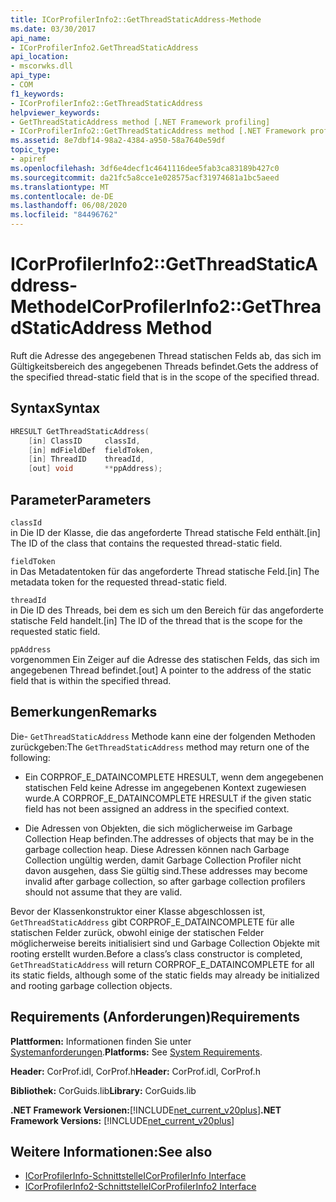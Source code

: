 ```yaml
---
title: ICorProfilerInfo2::GetThreadStaticAddress-Methode
ms.date: 03/30/2017
api_name:
- ICorProfilerInfo2.GetThreadStaticAddress
api_location:
- mscorwks.dll
api_type:
- COM
f1_keywords:
- ICorProfilerInfo2::GetThreadStaticAddress
helpviewer_keywords:
- GetThreadStaticAddress method [.NET Framework profiling]
- ICorProfilerInfo2::GetThreadStaticAddress method [.NET Framework profiling]
ms.assetid: 8e7dbf14-98a2-4384-a950-58a7640e59df
topic_type:
- apiref
ms.openlocfilehash: 3df6e4decf1c4641116dee5fab3ca83189b427c0
ms.sourcegitcommit: da21fc5a8cce1e028575acf31974681a1bc5aeed
ms.translationtype: MT
ms.contentlocale: de-DE
ms.lasthandoff: 06/08/2020
ms.locfileid: "84496762"
---
```

# <a name="icorprofilerinfo2getthreadstaticaddress-method"></a><span data-ttu-id="cac0f-102">ICorProfilerInfo2::GetThreadStaticAddress-Methode</span><span class="sxs-lookup"><span data-stu-id="cac0f-102">ICorProfilerInfo2::GetThreadStaticAddress Method</span></span>
<span data-ttu-id="cac0f-103">Ruft die Adresse des angegebenen Thread statischen Felds ab, das sich im Gültigkeitsbereich des angegebenen Threads befindet.</span><span class="sxs-lookup"><span data-stu-id="cac0f-103">Gets the address of the specified thread-static field that is in the scope of the specified thread.</span></span>  
  
## <a name="syntax"></a><span data-ttu-id="cac0f-104">Syntax</span><span class="sxs-lookup"><span data-stu-id="cac0f-104">Syntax</span></span>  
  
```cpp  
HRESULT GetThreadStaticAddress(  
    [in] ClassID     classId,  
    [in] mdFieldDef  fieldToken,  
    [in] ThreadID    threadId,  
    [out] void       **ppAddress);  
```  
  
## <a name="parameters"></a><span data-ttu-id="cac0f-105">Parameter</span><span class="sxs-lookup"><span data-stu-id="cac0f-105">Parameters</span></span>  
 `classId`  
 <span data-ttu-id="cac0f-106">in Die ID der Klasse, die das angeforderte Thread statische Feld enthält.</span><span class="sxs-lookup"><span data-stu-id="cac0f-106">[in] The ID of the class that contains the requested thread-static field.</span></span>  
  
 `fieldToken`  
 <span data-ttu-id="cac0f-107">in Das Metadatentoken für das angeforderte Thread statische Feld.</span><span class="sxs-lookup"><span data-stu-id="cac0f-107">[in] The metadata token for the requested thread-static field.</span></span>  
  
 `threadId`  
 <span data-ttu-id="cac0f-108">in Die ID des Threads, bei dem es sich um den Bereich für das angeforderte statische Feld handelt.</span><span class="sxs-lookup"><span data-stu-id="cac0f-108">[in] The ID of the thread that is the scope for the requested static field.</span></span>  
  
 `ppAddress`  
 <span data-ttu-id="cac0f-109">vorgenommen Ein Zeiger auf die Adresse des statischen Felds, das sich im angegebenen Thread befindet.</span><span class="sxs-lookup"><span data-stu-id="cac0f-109">[out] A pointer to the address of the static field that is within the specified thread.</span></span>  
  
## <a name="remarks"></a><span data-ttu-id="cac0f-110">Bemerkungen</span><span class="sxs-lookup"><span data-stu-id="cac0f-110">Remarks</span></span>  
 <span data-ttu-id="cac0f-111">Die- `GetThreadStaticAddress` Methode kann eine der folgenden Methoden zurückgeben:</span><span class="sxs-lookup"><span data-stu-id="cac0f-111">The `GetThreadStaticAddress` method may return one of the following:</span></span>  
  
- <span data-ttu-id="cac0f-112">Ein CORPROF_E_DATAINCOMPLETE HRESULT, wenn dem angegebenen statischen Feld keine Adresse im angegebenen Kontext zugewiesen wurde.</span><span class="sxs-lookup"><span data-stu-id="cac0f-112">A CORPROF_E_DATAINCOMPLETE HRESULT if the given static field has not been assigned an address in the specified context.</span></span>  
  
- <span data-ttu-id="cac0f-113">Die Adressen von Objekten, die sich möglicherweise im Garbage Collection Heap befinden.</span><span class="sxs-lookup"><span data-stu-id="cac0f-113">The addresses of objects that may be in the garbage collection heap.</span></span> <span data-ttu-id="cac0f-114">Diese Adressen können nach Garbage Collection ungültig werden, damit Garbage Collection Profiler nicht davon ausgehen, dass Sie gültig sind.</span><span class="sxs-lookup"><span data-stu-id="cac0f-114">These addresses may become invalid after garbage collection, so after garbage collection profilers should not assume that they are valid.</span></span>  
  
 <span data-ttu-id="cac0f-115">Bevor der Klassenkonstruktor einer Klasse abgeschlossen ist, `GetThreadStaticAddress` gibt CORPROF_E_DATAINCOMPLETE für alle statischen Felder zurück, obwohl einige der statischen Felder möglicherweise bereits initialisiert sind und Garbage Collection Objekte mit rooting erstellt wurden.</span><span class="sxs-lookup"><span data-stu-id="cac0f-115">Before a class’s class constructor is completed, `GetThreadStaticAddress` will return CORPROF_E_DATAINCOMPLETE for all its static fields, although some of the static fields may already be initialized and rooting garbage collection objects.</span></span>  
  
## <a name="requirements"></a><span data-ttu-id="cac0f-116">Requirements (Anforderungen)</span><span class="sxs-lookup"><span data-stu-id="cac0f-116">Requirements</span></span>  
 <span data-ttu-id="cac0f-117">**Plattformen:** Informationen finden Sie unter [Systemanforderungen](../../get-started/system-requirements.md).</span><span class="sxs-lookup"><span data-stu-id="cac0f-117">**Platforms:** See [System Requirements](../../get-started/system-requirements.md).</span></span>  
  
 <span data-ttu-id="cac0f-118">**Header:** CorProf.idl, CorProf.h</span><span class="sxs-lookup"><span data-stu-id="cac0f-118">**Header:** CorProf.idl, CorProf.h</span></span>  
  
 <span data-ttu-id="cac0f-119">**Bibliothek:** CorGuids.lib</span><span class="sxs-lookup"><span data-stu-id="cac0f-119">**Library:** CorGuids.lib</span></span>  
  
 <span data-ttu-id="cac0f-120">**.NET Framework Versionen:**[!INCLUDE[net_current_v20plus](../../../../includes/net-current-v20plus-md.md)]</span><span class="sxs-lookup"><span data-stu-id="cac0f-120">**.NET Framework Versions:** [!INCLUDE[net_current_v20plus](../../../../includes/net-current-v20plus-md.md)]</span></span>  
  
## <a name="see-also"></a><span data-ttu-id="cac0f-121">Weitere Informationen:</span><span class="sxs-lookup"><span data-stu-id="cac0f-121">See also</span></span>

- [<span data-ttu-id="cac0f-122">ICorProfilerInfo-Schnittstelle</span><span class="sxs-lookup"><span data-stu-id="cac0f-122">ICorProfilerInfo Interface</span></span>](icorprofilerinfo-interface.md)
- [<span data-ttu-id="cac0f-123">ICorProfilerInfo2-Schnittstelle</span><span class="sxs-lookup"><span data-stu-id="cac0f-123">ICorProfilerInfo2 Interface</span></span>](icorprofilerinfo2-interface.md)
